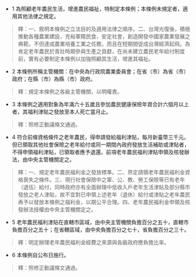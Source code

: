* 1 為照顧老年農民生活，增進農民福祉，特制定本條例；本條例未規定者，適用其他法律之規定。

> 釋：一、敘明本條例之立法目的及適用法律之順序。二、台灣光復後，積極推動各種農業建設，充裕軍糈民食，安定社會，創造開發中國家農業發展之典範，不但達成農業培養工業之任務，而且在短期間促成台灣經濟起飛。為肯定老年農民於青壯時期參與生產之貢獻，在尚未建立農民老年給付制度前，實有必要制定本條例以加強照顧其生活，增進其福祉。

* 2 本條例所稱主管機關：在中央為行政院農業委員會；在省（市）為省（市）政府；在縣（市）為縣（市）政府。

> 釋：規定本條例之各級主管機關，以明權責。

* 3 本條例之適用對象為年滿六十五歲且參加農民健康保險年資合計六個月以上者，其福利津貼之發放至本人死亡當月止。

> 釋：照修正動議條文通過。

* 4 符合前條資格條件之老年農民，得申請發給福利津貼，每月新臺幣三千元。但已領取其他社會保險之老年給付或同一期間內政府發放生活補助或津貼者，不得申領福利津貼，已領取者應予退還。前項老年農民福利津貼申領及核發辦法，由中央主管機關定之。

> 釋：一、規定老年農民福利金之發放標準。二、界定請領老年農民福利金資格喪失之條件。三、現行社會保險中之軍、公、教、勞工保險等已有老年（退伍）給付，同時政府亦有全面辦理中低收入戶老年生活津貼及部分縣市發放之老人津貼，故不宜對已申領上述老年（退休）給付或津貼之老年農民再予以發放本條例之福利金，以期公平合理。四、老年農民福利金申領及核發辦法授權由中央主管機關定之。

* 5 老年農民福利津貼在直轄市區域，由中央主管機關負擔百分之五十，直轄市負擔百分之五十；在省轄區域，由中央負擔百分之七十，省負擔百分之三十。

> 釋：明定辦理老年農民福利金經費之來源與各級政府應負擔比率。

* 6 本條例自公布日施行。

> 釋：照修正動議條文通過。

